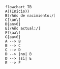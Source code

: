 ``` mermaid 
flowchart TB
A((Inicio))
B[/Año de nacimiento:/]
C[\an\]
D{an>0}
E[/Año actual:/]
F[\aa\]
G{aa>0}
A --> B
B --> C
C --> D
D --> |no| B
D --> |si| E
E --> F

```
<!--
dfd para calcular tu edad en base a años ingresados
por teclado
-->
<!--stackedit_data:
eyJoaXN0b3J5IjpbLTE1OTk4ODA2NTYsLTIwODg3NDY2MTJdfQ
==
-->